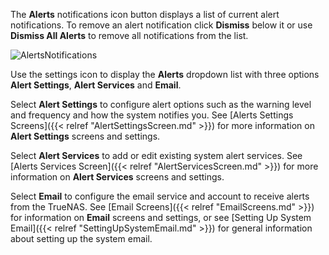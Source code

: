 ---
---

The **Alerts** <span class="material-icons">notifications</span> icon button displays a list of current alert notifications. 
To remove an alert notification click **Dismiss** below it or use **Dismiss All Alerts** to remove all notifications from the list.

![AlertsNotifications](/images/SCALE/22.02/AlertsNotifications.png "TrueNAS SCALE Alerts")

Use the <span class="material-icons">settings</span> icon to display the **Alerts** dropdown list with three options **Alert Settings**, **Alert Services** and **Email**.

Select **Alert Settings** to configure alert options such as the warning level and frequency and how the system notifies you. 
See [Alerts Settings Screens]({{< relref "AlertSettingsScreen.md" >}}) for more information on **Alert Settings** screens and settings.

Select **Alert Services** to add or edit existing system alert services. 
See [Alerts Services Screen]({{< relref "AlertServicesScreen.md" >}}) for more information on **Alert Services** screens and settings.

Select **Email** to configure the email service and account to receive alerts from the TrueNAS. 
See [Email Screens]({{< relref "EmailScreens.md" >}}) for information on **Email** screens and settings, or see [Setting Up System Email]({{< relref "SettingUpSystemEmail.md" >}}) for general information about setting up the system email.
